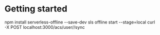 # Getting started
npm install serverless-offline --save-dev
sls offline start  --stage=local
curl -X POST localhost:3000/acs/user/<username>/sync
